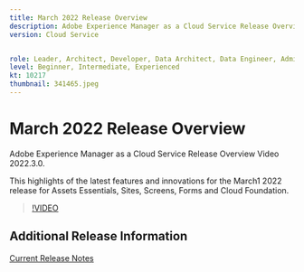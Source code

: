 ```yaml
---
title: March 2022 Release Overview
description: Adobe Experience Manager as a Cloud Service Release Overview Video 2022.3.0.
version: Cloud Service


role: Leader, Architect, Developer, Data Architect, Data Engineer, Admin, User
level: Beginner, Intermediate, Experienced
kt: 10217
thumbnail: 341465.jpeg
---
```


# March 2022 Release Overview

Adobe Experience Manager as a Cloud Service Release Overview Video 2022.3.0.

This highlights of the latest features and innovations for the March1 2022 release for Assets Essentials, Sites, Screens, Forms and Cloud Foundation.

>[!VIDEO](https://video.tv.adobe.com/v/341465/?quality=12&learn=on)

## Additional Release Information

[Current Release Notes](https://experienceleague.adobe.com/docs/experience-manager-cloud-service/content/release-notes/home.html)

